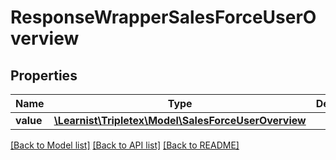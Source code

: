 # ResponseWrapperSalesForceUserOverview

## Properties
Name | Type | Description | Notes
------------ | ------------- | ------------- | -------------
**value** | [**\Learnist\Tripletex\Model\SalesForceUserOverview**](SalesForceUserOverview.md) |  | [optional] 

[[Back to Model list]](../../README.md#documentation-for-models) [[Back to API list]](../../README.md#documentation-for-api-endpoints) [[Back to README]](../../README.md)

